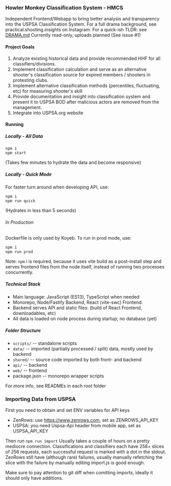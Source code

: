 ### Howler Monkey Classification System - HMCS

Independent Frontend/Webapp to bring better analysis and transparency into the USPSA Classification System.
For a full drama background, see practical.shooting.insights on Instagram.
For a quick-ish TLDR: see [DRAMA.md](DRAMA.md)
Currently read-only, uploads planned (See issue #1)

#### Project Goals

1. Analyze existing historical data and provide recommended HHF for all classifiers/divisions.
2. Implement classification calculation and serve as an alternative shooter's classification source for expired members / shooters in protesting clubs.
3. Implement alternative classification methods (percentiles, fluctuating, etc) for measuring shooter's skill
4. Provide documentation and insight into classification system and present it to USPSA BOD after malicious actors are removed from the management.
5. Integrate into USPSA.org website

#### Running

##### Locally - All Data

```
npm i
npm start
```

(Takes few minutes to hydrate the data and become responsive)

##### Locally - Quick Mode

For faster turn around when developing API, use:

```
npm i
npm run quick
```

(Hydrates in less than 5 seconds)

###### In Production

Dockerfile is only used by Koyeb. To run in prod mode, use:

```
npm i
npm run prod
```

Note: `npm` i is required, because it uses vite build as a post-install step and serves frontend files from the node itself, instead of running two processes concurrently.

##### Technical Stack

- Main language: JavaScript (ES13), TypeScript when needed
- Monorepo, Node/Fastify Backend, React (vite-swc) Frontend.
- Backend serves API and static files: (build of React Frontend, downloadables, etc)
- All data is loaded on node process during startup; no database (yet)

##### Folder Structure

- `scripts/` -- standalone scripts
- `data/` -- imported (partially processed / split) data, mostly used by backend
- `shared/` -- source code imported by both front- and backend
- `api/` -- backend
- `web/` -- frontend
- package.json -- monorepo wrapper scripts

For more info, see READMEs in each root folder

### Importing Data from USPSA

First you need to obtain and set ENV variables for API keys

- ZenRows: use https://www.zenrows.com, set as ZENROWS_API_KEY
- USPSA: you need Uspsa-Api header from mobile app, set as USPSA_API_KEY

Then run `npm run import`
Usually takes a couple of hours on a pretty mediocre connection.
Classifications and classifiers each have 258+ slices of 256 requests, each successful request is marked with a dot in the stdout. ZenRows still have (although rare) failures, usually manually refetching the slice with the failure by manually editing import.js is good enough.

Make sure to pay attention to git diff when comitting imports, ideally it should only have additions.
